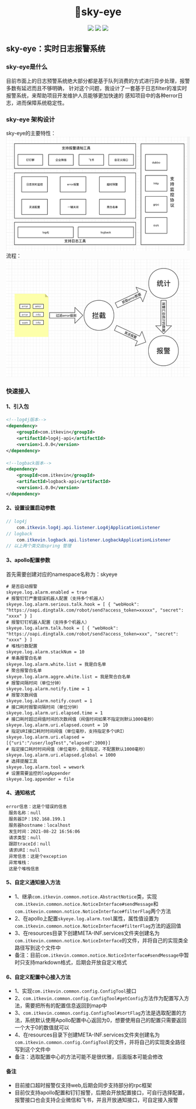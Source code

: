 <div align="center">
<h1>📝sky-eye</h1>
<img src="https://img.shields.io/github/license/onblog/BlogHelper"/>
<img src="https://img.shields.io/static/v1?label=electron&message=7.1.7&color="/>
<img src="https://img.shields.io/static/v1?label=mac|win|linux&message=7.1.7&color=yellow"/>
</div>

## sky-eye：实时日志报警系统

### sky-eye是什么
目前市面上的日志预警系统绝大部分都是基于队列消费的方式进行异步处理，报警多数有延迟而且不够明确，
针对这个问题，我设计了一套基于日志filter的准实时报警系统，来帮助项目开发维护人员能够更加快速的
感知项目中的各种error日志，进而保障系统稳定性。


### sky-eye 架构设计
sky-eye的主要特性：
![img.png](img/主要特性.png)
流程：
![img.png](img/img.png)

### 快速接入

#### 1、引入包
```xml
<!--log4j版本-->
<dependency>
    <groupId>com.itkevin</groupId>
    <artifactId>log4j-api</artifactId>
    <version>1.0.0</version>
</dependency>

<!--logback版本-->
<dependency>
    <groupId>com.itkevin</groupId>
    <artifactId>logback-api</artifactId>
    <version>1.0.0</version>
</dependency>
```

#### 2、设置设置启动参数
```java
// log4j
    com.itkevin.log4j.api.listener.Log4jApplicationListener
// logback
    com.itkevin.logback.api.listener.LogbackApplicationListener
// 以上两个类交由spring 管理
```
#### 3、apollo配置参数
首先需要创建对应的namespace名称为：skyeye
```properties
# 是否启动报警
skyeye.log.alarm.enabled = true
# 报警钉钉严重错误机器人配置（支持多个机器人）
skyeye.log.alarm.serious.talk.hook = [ { "webHook": "https://oapi.dingtalk.com/robot/send?access_token=xxxxx", "secret": "xxxx" } ]
# 报警钉钉机器人配置（支持多个机器人）
skyeye.log.alarm.talk.hook = [ { "webHook": "https://oapi.dingtalk.com/robot/send?access_token=xxx", "secret": "xxxx" } ]
# 堆栈行数配置
skyeye.log.alarm.stackNum = 10
# 单条报警白名单
skyeye.log.alarm.white.list = 我是白名单
# 聚合报警白名单
skyeye.log.alarm.aggre.white.list = 我是聚合白名单
# 报警间隔时间（单位分钟）
skyeye.log.alarm.notify.time = 1
# 报警次数阀值
skyeye.log.alarm.notify.count = 1
# 接口耗时报警间隔时间（单位分钟）
skyeye.log.alarm.uri.elapsed.time = 1
# 接口耗时超过阀值时间的次数阀值（阀值时间如果不指定则默认1000毫秒）
skyeye.log.alarm.uri.elapsed.count = 10
# 指定URI接口耗时时间阀值（单位毫秒，支持指定多个URI）
skyeye.log.alarm.uri.elapsed = [{"uri":"/user/logTest","elapsed":2000}]
# 指定接口耗时时间阀值（单位毫秒，全局指定，不配置默认1000毫秒）
skyeye.log.alarm.uri.elapsed.global = 1000
# 选择提醒工具
skyeye.log.alarm.tool = wework
# 设置需要监控的logAppender
skyeye.log.appender = file
```
#### 4、通知格式
```
error信息：这是个错误的信息
 服务名称：null
 服务器IP：192.168.199.1
 服务器hostname：localhost
 发生时间：2021-08-22 16:56:06
 请求类型：null
 跟踪traceId：null
 请求URI：null
 异常信息：这是个exception
 异常堆栈：
 这是个堆栈信息  
```
#### 5、自定义通知接入方法
- 1、继承`com.itkevin.common.notice.AbstractNotice`类，实现`com.itkevin.common.notice.NoticeInterface#sendMessage`和`com.itkevin.common.notice.NoticeInterface#filterFlag`两个方法
- 2、在apollo上配置`skyeye.log.alarm.tool`属性，属性值设置为`com.itkevin.common.notice.NoticeInterface#filterFlag`方法的返回值
- 3、在resources目录下创建META-INF.services文件夹创建名为`com.itkevin.common.notice.NoticeInterface`的文件，并将自己的实现类全路径写到这个文件中
- 备注：目前`com.itkevin.common.notice.NoticeInterface#sendMessage`中暂时只支持markdown格式，后期会开放自定义格式

#### 6、自定义配置中心接入方法
- 1、实现`com.itkevin.common.config.ConfigTool`接口
- 2、`com.itkevin.common.config.ConfigTool#getConfig`方法作为配置写入方法，需要把所有的配置信息返回到map中
- 3、`com.itkevin.common.config.ConfigTool#sortFlag`方法是选取配置的方法，系统默认使用Apollo配置中心返回为0，想要使用自己的配置只需要返回一个大于0的数值就可以
- 4、在resources目录下创建META-INF.services文件夹创建名为`com.itkevin.common.config.ConfigTool`的文件，并将自己的实现类全路径写到这个文件中
- 备注：选取配置中心的方法可能不是很优雅，后面版本可能会修改

#### 备注
- 目前接口超时报警仅支持web,后期会同步支持部分的rpc框架
- 目前仅支持apollo配置和钉钉报警，后期会开放配置接口，可自行选择配置，报警接口也会支持企业微信和飞书，并且开放通知接口，可自定接入报警


